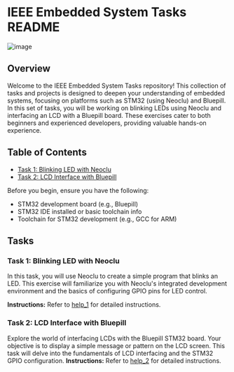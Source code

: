 # IEEE Embedded System Tasks README
![image](https://github.com/NaderMohamed325/IEEE--Task/assets/112278447/b95fa064-9f2f-41f5-a433-6e03c3e5c2cd)

## Overview

Welcome to the IEEE Embedded System Tasks repository! This collection of tasks and projects is designed to deepen your understanding of embedded systems, focusing on platforms such as STM32 (using Neoclu) and Bluepill. In this set of tasks, you will be working on blinking LEDs using Neoclu and interfacing an LCD with a Bluepill board. These exercises cater to both beginners and experienced developers, providing valuable hands-on experience.

## Table of Contents



   - [Task 1: Blinking LED with Neoclu](#task-1-blinking-led-with-neoclu)
   - [Task 2: LCD Interface with Bluepill](#task-2-lcd-interface-with-bluepill)



Before you begin, ensure you have the following:

- STM32 development board (e.g., Bluepill)
- STM32 IDE installed or basic toolchain info
- Toolchain for STM32 development (e.g., GCC for ARM)


## Tasks

### Task 1: Blinking LED with Neoclu

In this task, you will use Neoclu to create a simple program that blinks an LED. This exercise will familiarize you with Neoclu's integrated development environment and the basics of configuring GPIO pins for LED control.

**Instructions:** Refer to [help_1](https://github.com/NaderMohamed325/IEEE--Task/blob/main/Stm32/README.md) for detailed instructions.

### Task 2: LCD Interface with Bluepill

Explore the world of interfacing LCDs with the Bluepill STM32 board. Your objective is to display a simple message or pattern on the LCD screen.
This task will delve into the fundamentals of LCD interfacing and the STM32 GPIO configuration.
**Instructions:** Refer to [help_2](https://github.com/NaderMohamed325/IEEE--Task/blob/main/BluePill/README.md) for detailed instructions.

